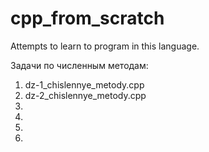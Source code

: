 # cpp_from_scratch
Attempts to learn to program in this language.

Задачи по численным методам:
1) dz-1_chislennye_metody.cpp
2) dz-2_chislennye_metody.cpp
3)
4)
5)
6)
